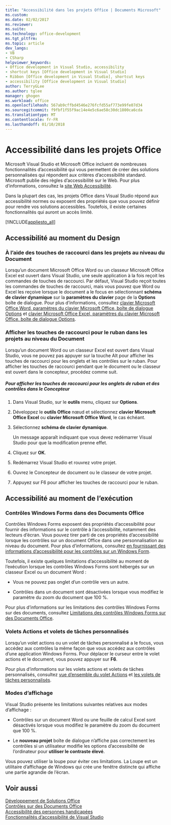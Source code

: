 ```yaml
---
title: "Accessibilité dans les projets Office | Documents Microsoft"
ms.custom: 
ms.date: 02/02/2017
ms.reviewer: 
ms.suite: 
ms.technology: office-development
ms.tgt_pltfrm: 
ms.topic: article
dev_langs:
- VB
- CSharp
helpviewer_keywords:
- Office development in Visual Studio, accessibility
- shortcut keys [Office development in Visual Studio]
- Ribbon [Office development in Visual Studio], shortcut keys
- accessibility [Office development in Visual Studio]
author: TerryGLee
ms.author: tglee
manager: ghogen
ms.workload: office
ms.openlocfilehash: 567ab9cffbd4546e276fcfd55af773e99fe07d34
ms.sourcegitcommit: f9fbf1f55f9ac14e4e5c6ae58c30dc1800ca6cda
ms.translationtype: MT
ms.contentlocale: fr-FR
ms.lasthandoff: 01/10/2018
---
```

# <a name="accessibility-in-office-projects"></a>Accessibilité dans les projets Office
  Microsoft Visual Studio et Microsoft Office incluent de nombreuses fonctionnalités d’accessibilité qui vous permettent de créer des solutions personnalisées qui répondent aux critères d’accessibilité standard. Microsoft publie des règles d’accessibilité sur le Web. Pour plus d’informations, consultez la [site Web Accessibilité](http://go.microsoft.com/fwlink/?LinkID=37113).  
  
 Dans la plupart des cas, les projets Office dans Visual Studio répond aux accessibilité normes ou exposent des propriétés que vous pouvez définir pour rendre vos solutions accessibles. Toutefois, il existe certaines fonctionnalités qui auront un accès limité.  
  
 [!INCLUDE[appliesto_all](../vsto/includes/appliesto-all-md.md)]  
  
## <a name="accessibility-at-design-time"></a>Accessibilité au moment du Design  
  
### <a name="using-shortcut-keys-in-document-level-projects"></a>À l’aide des touches de raccourci dans les projets au niveau du Document  
 Lorsqu’un document Microsoft Office Word ou un classeur Microsoft Office Excel est ouvert dans Visual Studio, une seule application à la fois reçoit les commandes de touches de raccourci. Par défaut, Visual Studio reçoit toutes les commandes de touches de raccourci, mais vous pouvez que Word ou Excel les reçoive lorsque le document a le focus en sélectionnant **schéma de clavier dynamique** sur la **paramètres du clavier** page de la **Options** boîte de dialogue. Pour plus d’informations, consultez [clavier Microsoft Office Word, paramètres du clavier Microsoft Office, boîte de dialogue Options](../vsto/microsoft-office-word-keyboard-microsoft-office-keyboard-settings-options-dialog-box.md) et [clavier Microsoft Office Excel, paramètres du clavier Microsoft Office, boîte de dialogue Options](../vsto/microsoft-office-excel-keyboard-microsoft-office-keyboard-settings-options-dialog-box.md).  
  
### <a name="displaying-shortcut-keys-for-the-ribbon-in-document-level-projects"></a>Afficher les touches de raccourci pour le ruban dans les projets au niveau du Document  
 Lorsqu’un document Word ou un classeur Excel est ouvert dans Visual Studio, vous ne pouvez pas appuyer sur la touche Alt pour afficher les touches de raccourci pour les onglets et les contrôles sur le ruban. Pour afficher les touches de raccourci pendant que le document ou le classeur est ouvert dans le concepteur, procédez comme suit.  
  
##### <a name="to-view-shortcut-keys-for-ribbon-tabs-and-controls-in-the-designer"></a>Pour afficher les touches de raccourci pour les onglets de ruban et des contrôles dans le Concepteur  
  
1.  Dans Visual Studio, sur le **outils** menu, cliquez sur **Options**.  
  
2.  Développez le **outils Office** nœud et sélectionnez **clavier Microsoft Office Excel** ou **clavier Microsoft Office Word**, le cas échéant.  
  
3.  Sélectionnez **schéma de clavier dynamique**.  
  
     Un message apparaît indiquant que vous devez redémarrer Visual Studio pour que la modification prenne effet.  
  
4.  Cliquez sur **OK**.  
  
5.  Redémarrez Visual Studio et rouvrez votre projet.  
  
6.  Ouvrez le Concepteur de document ou le classeur de votre projet.  
  
7.  Appuyez sur F6 pour afficher les touches de raccourci pour le ruban.  
  
## <a name="accessibility-at-run-time"></a>Accessibilité au moment de l’exécution  
  
### <a name="windows-forms-controls-on-office-documents"></a>Contrôles Windows Forms dans des Documents Office  
 Contrôles Windows Forms exposent des propriétés d’accessibilité pour fournir des informations sur le contrôle à l’accessibilité, notamment des lecteurs d’écran. Vous pouvez tirer parti de ces propriétés d’accessibilité lorsque les contrôles sur un document Office dans une personnalisation au niveau du document. Pour plus d’informations, consultez [en fournissant des informations d’accessibilité pour les contrôles sur un Windows Form](/dotnet/framework/winforms/controls/providing-accessibility-information-for-controls-on-a-windows-form).  
  
 Toutefois, il existe quelques limitations d’accessibilité au moment de l’exécution lorsque les contrôles Windows Forms sont hébergés sur un classeur Excel ou un document Word :  
  
-   Vous ne pouvez pas onglet d’un contrôle vers un autre.  
  
-   Contrôles dans un document sont désactivées lorsque vous modifiez le paramètre du zoom du document que 100 %.  
  
 Pour plus d’informations sur les limitations des contrôles Windows Forms sur des documents, consultez [Limitations des contrôles Windows Forms sur des Documents Office](../vsto/limitations-of-windows-forms-controls-on-office-documents.md).  
  
### <a name="actions-panes-and-custom-task-panes"></a>Volets Actions et volets de tâches personnalisés  
 Lorsqu’un volet actions ou un volet de tâches personnalisé a le focus, vous accédez aux contrôles la même façon que vous accédez aux contrôles d’une application Windows Forms. Pour déplacer le curseur entre le volet actions et le document, vous pouvez appuyer sur **F6**.  
  
 Pour plus d’informations sur les volets actions et volets de tâches personnalisés, consultez [vue d’ensemble du volet Actions](../vsto/actions-pane-overview.md) et [les volets de tâches personnalisés](../vsto/custom-task-panes.md).  
  
### <a name="display-modes"></a>Modes d’affichage  
 Visual Studio présente les limitations suivantes relatives aux modes d’affichage :  
  
-   Contrôles sur un document Word ou une feuille de calcul Excel sont désactivés lorsque vous modifiez le paramètre du zoom du document que 100 %.  
  
-   Le **nouveau projet** boîte de dialogue n’affiche pas correctement les contrôles si un utilisateur modifie les options d’accessibilité de l’ordinateur pour **utiliser le contraste élevé**.  
  
 Vous pouvez utiliser la loupe pour éviter ces limitations. La Loupe est un utilitaire d’affichage de Windows qui crée une fenêtre distincte qui affiche une partie agrandie de l’écran.  
  
## <a name="see-also"></a>Voir aussi  
 [Développement de Solutions Office](../vsto/developing-office-solutions.md)   
 [Contrôles sur des Documents Office](../vsto/controls-on-office-documents.md)   
 [Accessibilité des personnes handicapées](/visualstudio/ide/reference/accessibility-for-people-with-disabilities)   
 [Fonctionnalités d’accessibilité de Visual Studio](/visualstudio/ide/reference/accessibility-features-of-visual-studio)  
  
  